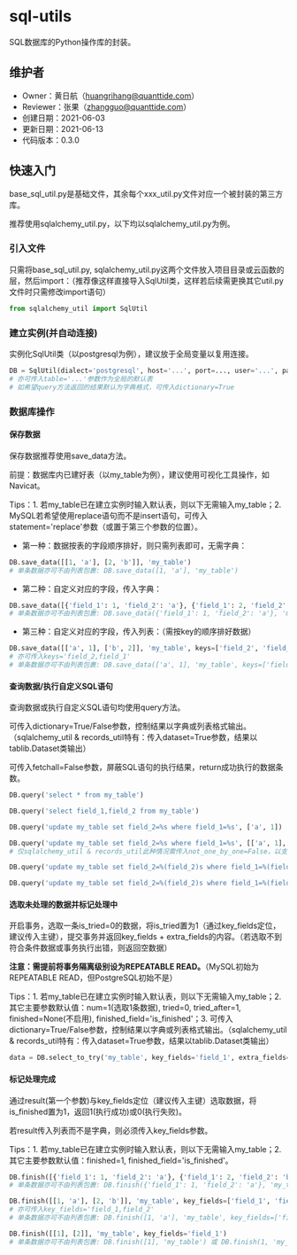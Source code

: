 # sql-utils

SQL数据库的Python操作库的封装。

## 维护者

- Owner：黄日航（huangrihang@quanttide.com）
- Reviewer：张果（zhangguo@quanttide.com）
- 创建日期：2021-06-03
- 更新日期：2021-06-13
- 代码版本：0.3.0

## 快速入门

base_sql_util.py是基础文件，其余每个xxx_util.py文件对应一个被封装的第三方库。

推荐使用sqlalchemy_util.py，以下均以sqlalchemy_util.py为例。

### 引入文件

只需将base_sql_util.py, sqlalchemy_util.py这两个文件放入项目目录或云函数的层，然后import：（推荐像这样直接导入SqlUtil类，这样若后续需更换其它util.py文件时只需修改import语句）

```python
from sqlalchemy_util import SqlUtil
```

### 建立实例(并自动连接)

实例化SqlUtil类（以postgresql为例），建议放于全局变量以复用连接。

```python
DB = SqlUtil(dialect='postgresql', host='...', port=..., user='...', password='...', database='...')
# 亦可传入table='...'参数作为全局的默认表
# 如希望query方法返回的结果默认为字典格式，可传入dictionary=True
```

### 数据库操作

#### 保存数据

保存数据推荐使用save_data方法。

前提：数据库内已建好表（以my_table为例），建议使用可视化工具操作，如Navicat。

Tips：1. 若my_table已在建立实例时输入默认表，则以下无需输入my_table；2. MySQL若希望使用replace语句而不是insert语句，可传入statement='replace'参数（或置于第三个参数的位置）。

- 第一种：数据按表的字段顺序排好，则只需列表即可，无需字典：

```python
DB.save_data([[1, 'a'], [2, 'b']], 'my_table')
# 单条数据亦可不由列表包裹: DB.save_data([1, 'a'], 'my_table')
```

- 第二种：自定义对应的字段，传入字典：

```python
DB.save_data([{'field_1': 1, 'field_2': 'a'}, {'field_1': 2, 'field_2': 'b'}], 'my_table')
# 单条数据亦可不由列表包裹: DB.save_data({'field_1': 1, 'field_2': 'a'}, 'my_table')
```

- 第三种：自定义对应的字段，传入列表：（需按key的顺序排好数据）

```python
DB.save_data([['a', 1], ['b', 2]], 'my_table', keys=['field_2', 'field_1'])
# 亦可传入keys='field_2,field_1'
# 单条数据亦可不由列表包裹: DB.save_data(['a', 1], 'my_table', keys=['field_2', 'field_1'])
```

#### 查询数据/执行自定义SQL语句

查询数据或执行自定义SQL语句均使用query方法。

可传入dictionary=True/False参数，控制结果以字典或列表格式输出。（sqlalchemy_util & records_util特有：传入dataset=True参数，结果以tablib.Dataset类输出）

可传入fetchall=False参数，屏蔽SQL语句的执行结果，return成功执行的数据条数。

```python
DB.query('select * from my_table')
```

```python
DB.query('select field_1,field_2 from my_table')
```

```python
DB.query('update my_table set field_2=%s where field_1=%s', ['a', 1])
```

```python
DB.query('update my_table set field_2=%s where field_1=%s', [['a', 1], ['b', 2]], not_one_by_one=False)
# 仅sqlalchemy_util & records_util此种情况需传入not_one_by_one=False，以支持%s填充
```

```python
DB.query('update my_table set field_2=%(field_2)s where field_1=%(field_1)s', {'field_1': 1, 'field_2': 'a'}, keep_args_as_dict=True)
```

```python
DB.query('update my_table set field_2=%(field_2)s where field_1=%(field_1)s', [{'field_1': 1, 'field_2': 'a'}, {'field_1': 2, 'field_2': 'b'}], keep_args_as_dict=True)
```

#### 选取未处理的数据并标记处理中

开启事务，选取一条is_tried=0的数据，将is_tried置为1（通过key_fields定位，建议传入主键），提交事务并返回key_fields + extra_fields的内容。（若选取不到符合条件数据或事务执行出错，则返回空数据）

**注意：需提前将事务隔离级别设为REPEATABLE READ。**（MySQL初始为REPEATABLE READ，但PostgreSQL初始不是）

Tips：1. 若my_table已在建立实例时输入默认表，则以下无需输入my_table；2. 其它主要参数默认值：num=1(选取1条数据), tried=0, tried_after=1, finished=None(不启用), finished_field='is_finished'；3. 可传入dictionary=True/False参数，控制结果以字典或列表格式输出。（sqlalchemy_util & records_util特有：传入dataset=True参数，结果以tablib.Dataset类输出）

```python
data = DB.select_to_try('my_table', key_fields='field_1', extra_fields='field_2')
```

#### 标记处理完成

通过result(第一个参数)与key_fields定位（建议传入主键）选取数据，将is_finished置为1，返回1(执行成功)或0(执行失败)。

若result传入列表而不是字典，则必须传入key_fields参数。

Tips：1. 若my_table已在建立实例时输入默认表，则以下无需输入my_table；2. 其它主要参数默认值：finished=1, finished_field='is_finished'。

```python
DB.finish([{'field_1': 1, 'field_2': 'a'}, {'field_1': 2, 'field_2': 'b'}], 'my_table')
# 单条数据亦可不由列表包裹: DB.finish({'field_1': 1, 'field_2': 'a'}, 'my_table')
```

```python
DB.finish([[1, 'a'], [2, 'b']], 'my_table', key_fields=['field_1', 'field_2'])
# 亦可传入key_fields='field_1,field_2'
# 单条数据亦可不由列表包裹: DB.finish([1, 'a'], 'my_table', key_fields=['field_1', 'field_2'])
```

```python
DB.finish([[1], [2]], 'my_table', key_fields='field_1')
# 单条数据亦可不由列表包裹: DB.finish([1], 'my_table') 或 DB.finish(1, 'my_table')
```

